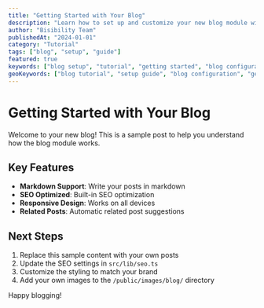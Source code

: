 ```yaml
---
title: "Getting Started with Your Blog"
description: "Learn how to set up and customize your new blog module with this comprehensive guide."
author: "Bisibility Team"
publishedAt: "2024-01-01"
category: "Tutorial"
tags: ["blog", "setup", "guide"]
featured: true
keywords: ["blog setup", "tutorial", "getting started", "blog configuration"]
geoKeywords: ["blog tutorial", "setup guide", "blog configuration", "getting started"]
---
```


# Getting Started with Your Blog

Welcome to your new blog! This is a sample post to help you understand how the blog module works.

## Key Features

- **Markdown Support**: Write your posts in markdown
- **SEO Optimized**: Built-in SEO optimization
- **Responsive Design**: Works on all devices
- **Related Posts**: Automatic related post suggestions

## Next Steps

1. Replace this sample content with your own posts
2. Update the SEO settings in `src/lib/seo.ts`
3. Customize the styling to match your brand
4. Add your own images to the `/public/images/blog/` directory

Happy blogging!
